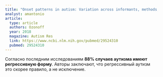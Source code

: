 ```yaml
---
title: "Onset patterns in autism: Variation across informants, methods, and timing"
analyst: amantonio
article:
  type: article
  authors: Ozonoff
  year: 2018
  magazine: Autism Res
  link: https://www.ncbi.nlm.nih.gov/pubmed/29524310
  pubmed: 29524310
---
```


Согласно последним исследованиям **88% случаев аутизма имеют регрессивную форму**. Авторы заключают, что регрессивный аутизм это скорее правило, а не исключение.
